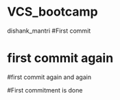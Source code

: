 # VCS_bootcamp

dishank_mantri
#First commit

# first commit again

#first commit again and again

#First commitment is done 

